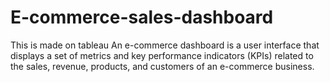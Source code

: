 # E-commerce-sales-dashboard
This is made on tableau
An e-commerce dashboard is a user interface that displays a set of metrics and key performance indicators (KPIs) related to the sales, revenue, products, and customers of an e-commerce business.
